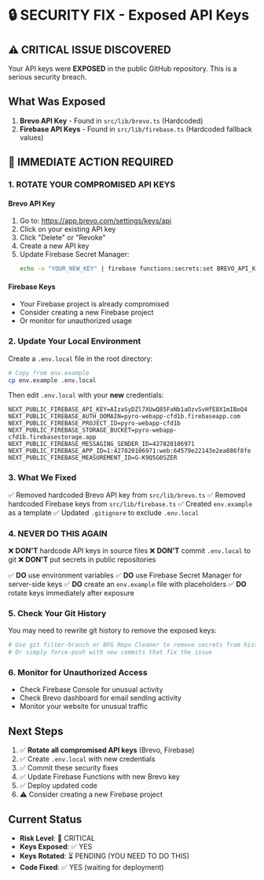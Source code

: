 # 🔒 SECURITY FIX - Exposed API Keys

## ⚠️ CRITICAL ISSUE DISCOVERED

Your API keys were **EXPOSED** in the public GitHub repository. This is a serious security breach.

## What Was Exposed

1. **Brevo API Key** - Found in `src/lib/brevo.ts` (Hardcoded)
2. **Firebase API Keys** - Found in `src/lib/firebase.ts` (Hardcoded fallback values)

## 🚨 IMMEDIATE ACTION REQUIRED

### 1. **ROTATE YOUR COMPROMISED API KEYS**

#### Brevo API Key
1. Go to: https://app.brevo.com/settings/keys/api
2. Click on your existing API key
3. Click "Delete" or "Revoke"
4. Create a new API key
5. Update Firebase Secret Manager:
   ```bash
   echo -n "YOUR_NEW_KEY" | firebase functions:secrets:set BREVO_API_KEY
   ```

#### Firebase Keys
- Your Firebase project is already compromised
- Consider creating a new Firebase project
- Or monitor for unauthorized usage

### 2. **Update Your Local Environment**

Create a `.env.local` file in the root directory:

```bash
# Copy from env.example
cp env.example .env.local
```

Then edit `.env.local` with your **new** credentials:

```env
NEXT_PUBLIC_FIREBASE_API_KEY=AIzaSyDZl7XUwQ85FaNb1aOzvSvHfE8X1mIBoQ4
NEXT_PUBLIC_FIREBASE_AUTH_DOMAIN=pyro-webapp-cfd1b.firebaseapp.com
NEXT_PUBLIC_FIREBASE_PROJECT_ID=pyro-webapp-cfd1b
NEXT_PUBLIC_FIREBASE_STORAGE_BUCKET=pyro-webapp-cfd1b.firebasestorage.app
NEXT_PUBLIC_FIREBASE_MESSAGING_SENDER_ID=427820106971
NEXT_PUBLIC_FIREBASE_APP_ID=1:427820106971:web:64579e22143e2ea886f8fe
NEXT_PUBLIC_FIREBASE_MEASUREMENT_ID=G-K9Q5G0SZER
```

### 3. **What We Fixed**

✅ Removed hardcoded Brevo API key from `src/lib/brevo.ts`
✅ Removed hardcoded Firebase keys from `src/lib/firebase.ts`
✅ Created `env.example` as a template
✅ Updated `.gitignore` to exclude `.env.local`

### 4. **NEVER DO THIS AGAIN**

❌ **DON'T** hardcode API keys in source files
❌ **DON'T** commit `.env.local` to git
❌ **DON'T** put secrets in public repositories

✅ **DO** use environment variables
✅ **DO** use Firebase Secret Manager for server-side keys
✅ **DO** create an `env.example` file with placeholders
✅ **DO** rotate keys immediately after exposure

### 5. **Check Your Git History**

You may need to rewrite git history to remove the exposed keys:

```bash
# Use git filter-branch or BFG Repo Cleaner to remove secrets from history
# Or simply force-push with new commits that fix the issue
```

### 6. **Monitor for Unauthorized Access**

- Check Firebase Console for unusual activity
- Check Brevo dashboard for email sending activity
- Monitor your website for unusual traffic

## Next Steps

1. ✅ **Rotate all compromised API keys** (Brevo, Firebase)
2. ✅ Create `.env.local` with new credentials
3. ✅ Commit these security fixes
4. ✅ Update Firebase Functions with new Brevo key
5. ✅ Deploy updated code
6. ⚠️ Consider creating a new Firebase project

## Current Status

- **Risk Level**: 🔴 CRITICAL
- **Keys Exposed**: ✅ YES
- **Keys Rotated**: ⏳ PENDING (YOU NEED TO DO THIS)
- **Code Fixed**: ✅ YES (waiting for deployment)

